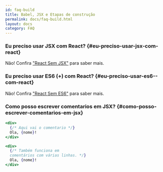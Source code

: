 ```yaml
---
id: faq-build
title: Babel, JSX e Etapas de construção
permalink: docs/faq-build.html
layout: docs
category: FAQ
---
```


### Eu preciso usar JSX com React? {#eu-preciso-usar-jsx-com-react}

Não! Confira ["React Sem JSX"](/docs/react-without-jsx.html) para saber mais.

### Eu preciso usar ES6 (+) com React? {#eu-preciso-usar-es6--com-react}

Não! Confira ["React Sem ES6"](/docs/react-without-es6.html) para saber mais.

### Como posso escrever comentarios em JSX? {#como-posso-escrever-comentarios-em-jsx}

```jsx
<div>
  {/* Aqui vai o comentario */}
  Ola, {nome}!
</div>
```

```jsx
<div>
  {/* Também funciona em
  comentários com várias linhas. */}
  Ola, {nome}! 
</div>
```
